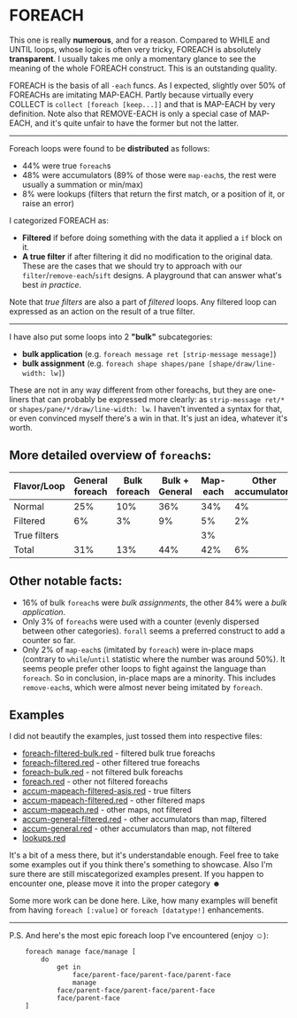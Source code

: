 # FOREACH

This one is really **numerous**, and for a reason.
Compared to WHILE and UNTIL loops, whose logic is often very tricky, FOREACH is absolutely **transparent**.
I usually takes me only a momentary glance to see the meaning of the whole FOREACH construct.
This is an outstanding quality.

FOREACH is the basis of all `-each` funcs. As I expected, slightly over 50% of FOREACHs are imitating MAP-EACH. 
Partly because virtually every COLLECT is `collect [foreach [keep...]]` and that is MAP-EACH by very definition.
Note also that REMOVE-EACH is only a special case of MAP-EACH, and it's quite unfair to have the former but not the latter.

---

Foreach loops were found to be **distributed** as follows:
- 44% were true `foreach`s
- 48% were accumulators (89% of those were `map-each`s, the rest were usually a summation or min/max)
- 8% were lookups (filters that return the first match, or a position of it, or raise an error)

I categorized FOREACH as:
- **Filtered** if before doing something with the data it applied a `if` block on it.
- **A true filter** if after filtering it did no modification to the original data.
These are the cases that we should try to approach with our `filter`/`remove-each`/`sift` designs.
A playground that can answer what's best *in practice*.

Note that *true filters* are also a part of *filtered* loops. Any filtered loop can expressed as an action on the result of a true filter.

---
I have also put some loops into 2 **"bulk"** subcategories:
- **bulk application** (e.g. `foreach message ret [strip-message message]`)
- **bulk assignment** (e.g. `foreach shape shapes/pane [shape/draw/line-width: lw]`)

These are not in any way different from other foreachs, but they are one-liners that can probably be expressed more clearly:
as `strip-message ret/*` or `shapes/pane/*/draw/line-width: lw`.
I haven't invented a syntax for that, or even convinced myself there's a win in that. It's just an idea, whatever it's worth.


## More detailed overview of `foreach`s:

Flavor/Loop | General foreach | Bulk foreach | Bulk + General | Map-each | Other accumulators | All accumulators | Lookups
---         | ---             | ---          | ---            | ---      | ---                | ---              | ---
Normal      | 25%             | 10%          | 36%            | 34%      | 4%                 | 38%              |
Filtered    | 6%              | 3%           | 9%             | 5%       | 2%                 | 7%               | 8%
True filters|                 |              |                | 3%       |                    | 3%               |
Total       | 31%             | 13%          | 44%            | 42%      | 6%                 | 48%              | 8%

## Other **notable facts**:

- 16% of bulk `foreach`s were *bulk assignments*, the other 84% were a *bulk application*.
- Only 3% of `foreach`s were used with a counter (evenly dispersed between other categories). `forall` seems a preferred construct to add a counter so far.
- Only 2% of `map-each`s (imitated by `foreach`) were in-place maps (contrary to `while`/`until` statistic where the number was around 50%). It seems people prefer other loops to fight against the language than `foreach`. So in conclusion, in-place maps are a minority. This includes `remove-each`s, which were almost never being imitated by `foreach`.

## Examples 

I did not beautify the examples, just tossed them into respective files:
- [foreach-filtered-bulk.red](foreach-filtered-bulk.red) - filtered bulk true foreachs
- [foreach-filtered.red](foreach-filtered.red) - other filtered true foreachs
- [foreach-bulk.red](foreach-bulk.red) - not filtered bulk foreachs
- [foreach.red](foreach.red) - other not filtered foreachs
- [accum-mapeach-filtered-asis.red](accum-mapeach-filtered-asis.red) - true filters
- [accum-mapeach-filtered.red](accum-mapeach-filtered.red) - other filtered maps
- [accum-mapeach.red](accum-mapeach.red) - other maps, not filtered
- [accum-general-filtered.red](accum-general-filtered.red) - other accumulators than map, filtered
- [accum-general.red](accum-general.red) - other accumulators than map, not filtered
- [lookups.red](lookups.red)

It's a bit of a mess there, but it's understandable enough. Feel free to take some examples out if you think there's something to showcase.
Also I'm sure there are still miscategorized examples present. If you happen to encounter one, please move it into the proper category ☻

Some more work can be done here. Like, how many examples will benefit from having `foreach [:value]` or `foreach [datatype!]` enhancements.

---
P.S. And here's the most epic foreach loop I've encountered (enjoy ☺):
```
	foreach manage face/manage [
		do
			get in
				face/parent-face/parent-face/parent-face
				manage
			face/parent-face/parent-face/parent-face
			face/parent-face
	]
```
